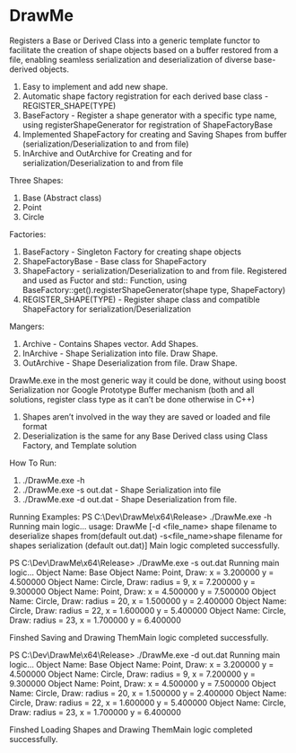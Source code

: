 # DrawMe
Registers a Base or Derived Class into a generic template functor to facilitate the creation of shape objects based on a buffer restored from a file, enabling seamless serialization and deserialization of diverse base-derived objects.

1. Easy to implement and add new shape.
2. Automatic shape factory registration for each derived base class - REGISTER_SHAPE(TYPE)   
2. BaseFactory - Register a shape generator with a specific type name, using registerShapeGenerator for registration of ShapeFactoryBase
3. Implemented ShapeFactory for creating and Saving Shapes from buffer (serialization/Deserialization to and from file)
4. InArchive and OutArchive for Creating and for serialization/Deserialization to and from file

Three Shapes:
1. Base (Abstract class)
2. Point
3. Circle


Factories:
1. BaseFactory - Singleton Factory for creating shape objects
2. ShapeFactoryBase - Base class for ShapeFactory 
3. ShapeFactory - serialization/Deserialization to and from file. Registered and used as Fuctor and std:: Function, 
using BaseFactory::get().registerShapeGenerator(shape type, ShapeFactory<Type>)
4. REGISTER_SHAPE(TYPE) - Register shape class and compatible ShapeFactory for serialization/Deserialization

Mangers:
1. Archive - Contains Shapes vector. Add Shapes.
2. InArchive - Shape Serialization into file. Draw Shape.
3. OutArchive - Shape Deserialization from file. Draw Shape.

DrawMe.exe in the most generic way it could be done, without using boost Serialization nor Google Prototype Buffer mechanism (both and all solutions, register class type as it can’t be done otherwise in C++)

1.	Shapes aren’t involved in the way they are saved or loaded and file format
2.	Deserialization is the same for any Base Derived class using Class Factory, and Template solution


How To Run:
1. ./DrawMe.exe -h
2. ./DrawMe.exe -s out.dat - Shape Serialization into file
3. ./DrawMe.exe -d out.dat - Shape Deserialization from file.

Running Examples:
PS C:\Dev\DrawMe\x64\Release> ./DrawMe.exe -h
Running main logic...
usage: DrawMe [-d <file_name> shape filename to deserialize shapes from(default out.dat)
-s<file_name>shape filename for shapes serialization (default out.dat)]
Main logic completed successfully.



PS C:\Dev\DrawMe\x64\Release> ./DrawMe.exe -s out.dat
Running main logic...
Object Name: Base
Object Name: Point, Draw: x = 3.200000 y = 4.500000
Object Name: Circle, Draw: radius = 9, x = 7.200000 y = 9.300000
Object Name: Point, Draw: x = 4.500000 y = 7.500000
Object Name: Circle, Draw: radius = 20, x = 1.500000 y = 2.400000
Object Name: Circle, Draw: radius = 22, x = 1.600000 y = 5.400000
Object Name: Circle, Draw: radius = 23, x = 1.700000 y = 6.400000


Finshed Saving and Drawing ThemMain logic completed successfully.

PS C:\Dev\DrawMe\x64\Release> ./DrawMe.exe -d out.dat
Running main logic...
Object Name: Base
Object Name: Point, Draw: x = 3.200000 y = 4.500000
Object Name: Circle, Draw: radius = 9, x = 7.200000 y = 9.300000
Object Name: Point, Draw: x = 4.500000 y = 7.500000
Object Name: Circle, Draw: radius = 20, x = 1.500000 y = 2.400000
Object Name: Circle, Draw: radius = 22, x = 1.600000 y = 5.400000
Object Name: Circle, Draw: radius = 23, x = 1.700000 y = 6.400000


Finshed Loading Shapes and Drawing ThemMain logic completed successfully.



